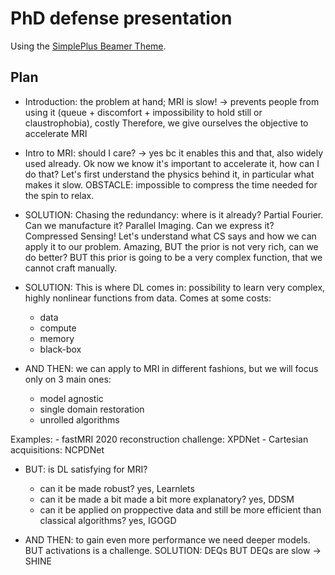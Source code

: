 # PhD defense presentation
Using the [SimplePlus Beamer Theme]((https://github.com/PM25/SimplePlus-BeamerTheme)).


## Plan

- Introduction: the problem at hand; MRI is slow! -> prevents people from using it (queue + discomfort + impossibility to hold still or claustrophobia), costly
Therefore, we give ourselves the objective to accelerate MRI
- Intro to MRI: should I care? -> yes bc it enables this and that, also widely used already. Ok now we know it's important to accelerate it, how can I do that?
Let's first understand the physics behind it, in particular what makes it slow. OBSTACLE: impossible to compress the time needed for the spin to relax.
- SOLUTION: Chasing the redundancy: where is it already? Partial Fourier. Can we manufacture it? Parallel Imaging. Can we express it? Compressed Sensing!
Let's understand what CS says and how we can apply it to our problem.
Amazing, BUT the prior is not very rich, can we do better? BUT this prior is going to be a very complex function, that we cannot craft manually.
- SOLUTION: This is where DL comes in: possibility to learn very complex, highly nonlinear functions from data.
Comes at some costs:
    - data
    - compute
    - memory
    - black-box

- AND THEN: we can apply to MRI in different fashions, but we will focus only on 3 main ones:
    - model agnostic
    - single domain restoration
    - unrolled algorithms

Examples:
    - fastMRI 2020 reconstruction challenge: XPDNet
    - Cartesian acquisitions: NCPDNet

- BUT: is DL satisfying for MRI?
    - can it be made robust? yes, Learnlets
    - can it be made a bit made a bit more explanatory? yes, DDSM
    - can it be applied on proppective data and still be more efficient than classical algorithms? yes, IGOGD

- AND THEN: to gain even more performance we need deeper models. BUT activations is a challenge.
SOLUTION: DEQs
BUT DEQs are slow -> SHINE

